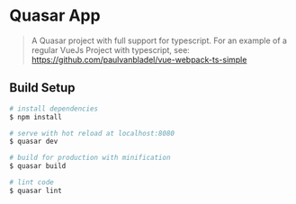 # Quasar App

> A Quasar project with full support for typescript.
For an example of a regular VueJs Project with typescript, see: 
https://github.com/paulvanbladel/vue-webpack-ts-simple

## Build Setup

``` bash
# install dependencies
$ npm install

# serve with hot reload at localhost:8080
$ quasar dev

# build for production with minification
$ quasar build

# lint code
$ quasar lint
```
